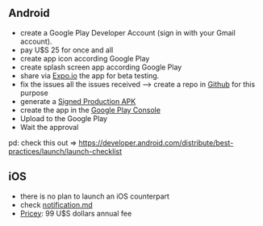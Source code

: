 ## Android
* create a Google Play Developer Account (sign in with your Gmail account). 
* pay U$S 25 for once and all
* create app icon according Google Play
* create splash screen app according Google Play
* share via [Expo.io](https://expo.io) the app for beta testing.
* fix the issues all the issues received --> create a repo in [Github](https://github.com) for this purpose
* generate a [Signed Production APK](https://facebook.github.io/react-native/docs/signed-apk-android.html)
* create the app in the [Google Play Console](http://play.google.com/)
* Upload to the Google Play
* Wait the approval


pd: check this out => https://developer.android.com/distribute/best-practices/launch/launch-checklist

## iOS
* there is no plan to launch an iOS counterpart
* check [notification.md](https://bitbucket.org/imhicihu/bibliographical-hybrid-mobile-app/src/master/Notification.md)
* [Pricey](https://developer.apple.com/support/purchase-activation/): 99 U$S dollars annual fee 